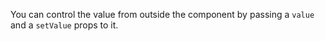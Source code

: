 You can control the value from outside the component by passing a `value` and a `setValue` props to it. 

```js { "file": "../index.js" }
```